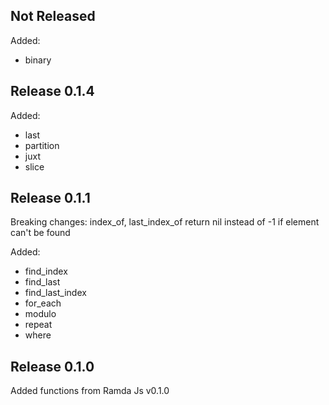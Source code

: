 Not Released
---------------

Added:

* binary

Release 0.1.4
---------------

Added:

* last
* partition
* juxt
* slice

Release 0.1.1
---------------

Breaking changes: index_of, last_index_of return nil instead of -1 if element can't be found

Added:

* find_index
* find_last
* find_last_index
* for_each
* modulo
* repeat
* where

Release 0.1.0
---------------
Added functions from Ramda Js v0.1.0
